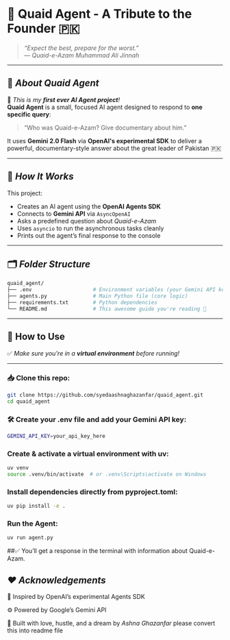 # 🧠 Quaid Agent - A Tribute to the Founder 🇵🇰

> _“Expect the best, prepare for the worst.”_  
> — *Quaid-e-Azam Muhammad Ali Jinnah*

---

## 🌟 *About Quaid Agent*

🎉 *This is my **first ever AI Agent project**!*  
**Quaid Agent** is a small, focused AI agent designed to respond to **one specific query**:  
> “Who was Quaid-e-Azam? Give documentary about him.”

It uses **Gemini 2.0 Flash** via **OpenAI's experimental SDK** to deliver a powerful, documentary-style answer about the great leader of Pakistan 🇵🇰

---

## 🧰 *How It Works*

This project:

- Creates an AI agent using the **OpenAI Agents SDK**
- Connects to **Gemini API** via `AsyncOpenAI`
- Asks a predefined question about *Quaid-e-Azam*
- Uses `asyncio` to run the asynchronous tasks cleanly
- Prints out the agent’s final response to the console

---

## 🗂️ *Folder Structure*

```bash
quaid_agent/
├── .env                    # Environment variables (your Gemini API key here), create manually if your cloning!
├── agents.py               # Main Python file (core logic)
├── requirements.txt        # Python dependencies
└── README.md               # This awesome guide you're reading 🌈
```
---
## 🧪 How to Use

✅ *Make sure you're in a **virtual environment** before running!*

---

### 📥 Clone this repo:

```bash
git clone https://github.com/syedaashnaghazanfar/quaid_agent.git
cd quaid_agent
```

### 🛠️ Create your .env file and add your Gemini API key:

```bash
GEMINI_API_KEY=your_api_key_here
```
### Create & activate a virtual environment with uv:
```bash
uv venv
source .venv/bin/activate  # or .venv\Scripts\activate on Windows
```
### Install dependencies directly from pyproject.toml:
```bash
uv pip install -e .
```
### Run the Agent:
```bash
uv run agent.py
```

##✅ You’ll get a response in the terminal with information about Quaid-e-Azam.

##  *❤️ Acknowledgements*
🙌 Inspired by OpenAI’s experimental Agents SDK

⚙️ Powered by Google’s Gemini API

💚 Built with love, hustle, and a dream by *Ashna Ghazanfar* please convert this into readme file





